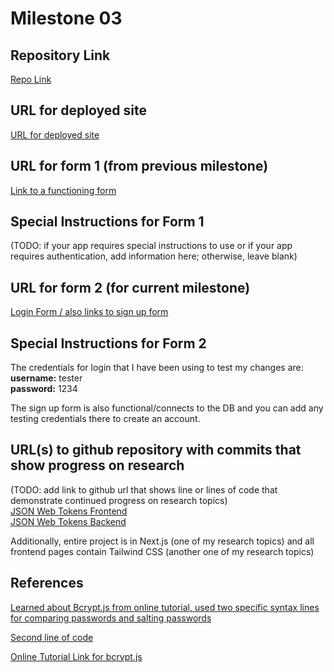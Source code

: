 Milestone 03
===

Repository Link
---
[Repo Link](https://github.com/nyu-csci-ua-0467-001-002-fall-2024/final-project-shubhiupa19)

URL for deployed site 
---
[URL for deployed site](http://linserv1.cims.nyu.edu:36503/)

URL for form 1 (from previous milestone) 
---
[Link to a functioning form](http://linserv1.cims.nyu.edu:36503/add)

Special Instructions for Form 1
---
(TODO: if your app requires special instructions to use or if your app requires authentication, add information here; otherwise, leave blank)

URL for form 2 (for current milestone)
---
[Login Form / also links to sign up form](http://linserv1.cims.nyu.edu:36503/)

Special Instructions for Form 2
---
The credentials for login that I have been using to test my changes are:   
**username:** tester  
**password:** 1234

The sign up form is also functional/connects to the DB and you can add any testing credentials there to create an account.

URL(s) to github repository with commits that show progress on research
--- 
(TODO: add link to github url that shows line or lines of code that demonstrate continued progress on research topics)   
[JSON Web Tokens Frontend](https://github.com/nyu-csci-ua-0467-001-002-fall-2024/final-project-shubhiupa19/blob/ed2954e7eba6fc220e327873bbb339ac9f0282cf/final-project/src/app/login/page.js#L13C5-L33C5)  
[JSON Web Tokens Backend](https://github.com/nyu-csci-ua-0467-001-002-fall-2024/final-project-shubhiupa19/blob/ed2954e7eba6fc220e327873bbb339ac9f0282cf/final-project/src/app/api/login/route.js#L17C12-L26C10)

Additionally, entire project is in Next.js (one of my research topics) and all frontend pages contain Tailwind CSS (another one of my research topics)

References 
---
[Learned about Bcrypt.js from online tutorial, used two specific syntax lines for comparing passwords and salting passwords](https://github.com/nyu-csci-ua-0467-001-002-fall-2024/final-project-shubhiupa19/blob/33f83af37064aacdee615937536a1b0b26506612/final-project/src/app/api/login/route.js#L17C13-L17C73)

[Second line of code](https://github.com/nyu-csci-ua-0467-001-002-fall-2024/final-project-shubhiupa19/blob/33f83af37064aacdee615937536a1b0b26506612/final-project/src/app/api/register/route.js#L12C9-L12C54)

[Online Tutorial Link for bcrypt.js](https://clerk.com/blog/password-based-authentication-nextjs)


